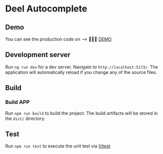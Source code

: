 # Deel Autocomplete

## Demo

You can see the production code on --> 👷🏽‍♂️ [DEMO](https://deel-components.vercel.app/)

## Development server

Run `ng run dev` for a dev server. Navigate to `http://localhost:5173/`. The application will automatically reload if you change any of the source files.

## Build

### Build APP

Run `npm run build` to build the project. The build artifacts will be stored in the `dist/` directory.

## Test

Run `npm run test` to execute the unit test via [Vitest](https://vitest.dev/)
